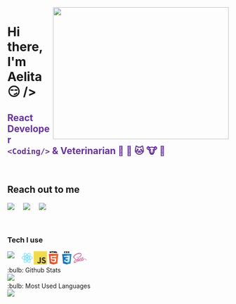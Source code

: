 <img src="https://c.tenor.com/w0gKDH67e3YAAAAd/code-lyoko-aelita.gif" align = "right" width="400" height="300" >

# Hi there, I'm Aelita 😏  />

## <font color="rebeccapurple"> React Developer `<Coding/>` & Veterinarian :horse: :dog: :cat: :cow: :sheep: </font> 

<br/>

## Reach out to me

[<img  width="36" src="https://unpkg.com/simple-icons@v7/icons/twitter.svg"  align="left" />
][twitter]

[<img  width="36" src="https://unpkg.com/simple-icons@v7/icons/instagram.svg"  align="left"/>
][instagram]

[<img width="36" src="https://unpkg.com/simple-icons@v7/icons/linkedin.svg" align="left"/>
][linkedin]

<br/>
<br/>
<br/>

### Tech I use

 <img src="https://camo.githubusercontent.com/92ec9eb7eeab7db4f5919e3205918918c42e6772562afb4112a2909c1aaaa875/68747470733a2f2f6173736574732e76657263656c2e636f6d2f696d6167652f75706c6f61642f76313630373535343338352f7265706f7369746f726965732f6e6578742d6a732f6e6578742d6c6f676f2e706e67" width="30" align="left" />

<img src="https://raw.githubusercontent.com/github/explore/80688e429a7d4ef2fca1e82350fe8e3517d3494d/topics/react/react.png" width="30" align="left" />

<img src="https://raw.githubusercontent.com/github/explore/80688e429a7d4ef2fca1e82350fe8e3517d3494d/topics/javascript/javascript.png" width="30" align="left" />

<img src="https://raw.githubusercontent.com/github/explore/80688e429a7d4ef2fca1e82350fe8e3517d3494d/topics/html/html.png" width="30" align="left" />

<img src="https://raw.githubusercontent.com/github/explore/80688e429a7d4ef2fca1e82350fe8e3517d3494d/topics/css/css.png" width="30" align="left" />

<img src="https://raw.githubusercontent.com/github/explore/80688e429a7d4ef2fca1e82350fe8e3517d3494d/topics/sass/sass.png" width="30" align="left" />





<br/>
<br/>
<summary>:bulb: Github Stats</summary>

<img src ="https://github-readme-stats.vercel.app/api?username=lyokocode&theme=radical" />

<summary>:bulb: Most Used Languages</summary>

<img src ="https://github-readme-stats.vercel.app/api/top-langs/?username=lyokocode&layout=compact&theme=radical" />





[twitter]: https://twitter.com/Mustafausakli
[instagram]: https://www.instagram.com/mustafausakli.20/
[linkedin]: https://www.linkedin.com/in/mustafa-uşaklı-12887521b/

